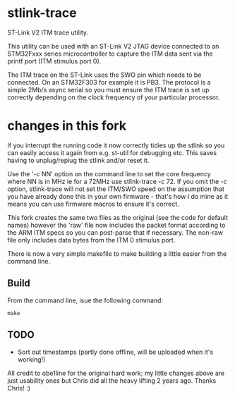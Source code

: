 stlink-trace
============

ST-Link V2 ITM trace utility.

This utility can be used with an ST-Link V2 JTAG device connected to an STM32Fxxx series microcontroller to capture the ITM data sent via the printf port (ITM stimulus port 0).

The ITM trace on the ST-Link uses the SWO pin which needs to be connected. On an STM32F303 for example it is PB3. The protocol is a simple 2Mb/s async serial so you must ensure the ITM trace is set up correctly depending on the clock frequency of your particular processor.

changes in this fork
====================

If you interrupt the running code it now correctly tidies up the stlink so you can easily access it again from e.g. st-util for debugging etc. This saves having to unplug/replug the stlink and/or reset it.

Use the '-c NN' option on the command line to set the core frequency where NN is in MHz ie for a 72MHz use stlink-trace -c 72. If you omit the -c option, stlink-trace will not set the ITM/SWO speed on the assumption that you have already done this in your own firmware - that's how I do mine as it means you can use firmware macros to ensure it's correct.

This fork creates the same two files as the original (see the code for default names) however the 'raw' file now includes the packet format according to the ARM ITM specs so you can post-parse that if necessary. The non-raw file only includes data bytes from the ITM 0 stimulus port.

There is now a very simple makefile to make building a little easier from the command line.

Build
-----
From the command line, isue the following command:

```
make
```

TODO
----
- Sort out timestamps (partly done offline, will be uploaded when it's working!)



All credit to obe1line for the original hard work; my little changes above are just usability ones but Chris did all the heavy lifting 2 years ago. Thanks Chris! :)

